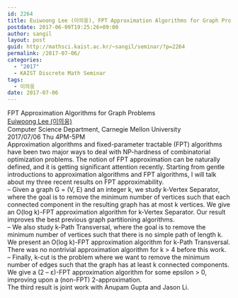 ```yaml
---
id: 2264
title: Euiwoong Lee (이의웅), FPT Approximation Algorithms for Graph Problems
postdate: 2017-06-09T19:25:26+09:00
author: sangil
layout: post
guid: http://mathsci.kaist.ac.kr/~sangil/seminar/?p=2264
permalink: /2017-07-06/
categories:
  - "2017"
  - KAIST Discrete Math Seminar
tags:
  - 이의웅
date: 2017-07-06
---
```

<div class="talk">
  FPT Approximation Algorithms for Graph Problems
</div>

<div class="speaker">
  <a href="http://www.cs.cmu.edu/~euiwoonl/">Euiwoong Lee (이의웅)</a><br /> Computer Science Department, Carnegie Mellon University
</div>

<div class="date">
  2017/07/06 Thu 4PM-5PM
</div>

<div class="abstract">
  Approximation algorithms and fixed-parameter tractable (FPT) algorithms have been two major ways to deal with NP-hardness of combinatorial optimization problems. The notion of FPT approximation can be naturally defined, and it is getting significant attention recently. Starting from gentle introductions to approximation algorithms and FPT algorithms, I will talk about my three recent results on FPT approximability.<br /> &#8211; Given a graph G = (V, E) and an integer k, we study k-Vertex Separator, where the goal is to remove the minimum number of vertices such that each connected component in the resulting graph has at most k vertices. We give an O(log k)-FPT approximation algorithm for k-Vertex Separator. Our result improves the best previous graph partitioning algorithms.<br /> &#8211; We also study k-Path Transversal, where the goal is to remove the minimum number of vertices such that there is no simple path of length k. We present an O(log k)-FPT approximation algorithm for k-Path Transversal. There was no nontrivial approximation algorithm for k > 4 before this work.<br /> &#8211; Finally, k-cut is the problem where we want to remove the minimum number of edges such that the graph has at least k connected components. We give a (2 &#8211; ε)-FPT approximation algorithm for some epsilon > 0, improving upon a (non-FPT) 2-approximation.<br /> The third result is joint work with Anupam Gupta and Jason Li.
</div>